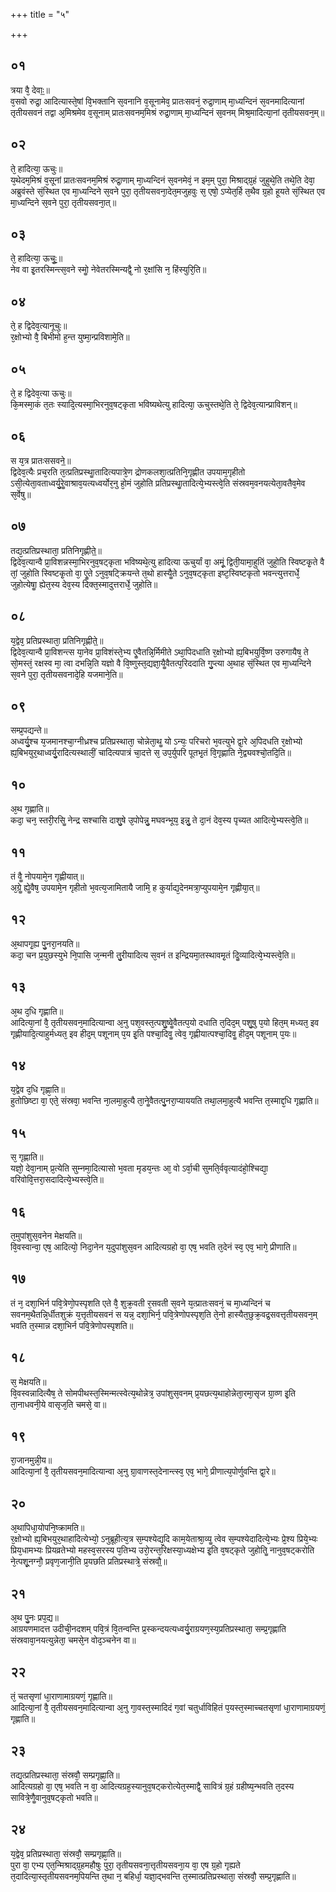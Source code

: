+++
title = "५"

+++
## ०१
त्रया वै᳘ देवाः᳟॥  
व᳘सवो रुद्रा᳘ आदित्यास्ते᳘षां वि᳘भक्तानि स᳘वनानि व᳘सूनामेव᳘ प्रातःसवनं᳘ रुद्रा᳘णाम् मा᳘ध्यन्दिनं स᳘वनमादित्यानां तृतीयसवनं तद्वा अ᳘मिश्रमेव व᳘सूनाम् प्रातःसवनम᳘मिश्रं रुद्रा᳘णाम् मा᳘ध्यन्दिनं स᳘वनम् मिश्र᳘मादित्या᳘नां तृतीयसवन᳘म्॥  
## ०२
ते᳘ हादित्या᳘ ऊचुः॥  
य᳘थेदम᳘मिश्रं व᳘सूनां प्रातःसवनम᳘मिश्रं रुद्रा᳘णाम् मा᳘ध्यन्दिनं स᳘वनमेवं᳘ न इम᳘म् पुरा᳘ मिश्राद्ग्र᳘हं जुहुथे᳘ति तथे᳘ति देवा᳘ अब्रुवंस्ते सं᳘स्थित एव मा᳘ध्यन्दिने स᳘वने पुरा᳘ तृतीयसवना᳘देत᳘मजुहवुः स᳘ एषो᳘ ऽप्येत᳘र्हि त᳘थैव ग्र᳘हो हूयते सं᳘स्थित एव मा᳘ध्यन्दिने स᳘वने पुरा᳘ तृतीयसवना᳘त्॥  
## ०३
ते᳘ हादित्या᳘ ऊचुः᳟᳟॥  
नेव वा इ᳘तरस्मिन्त्स᳘वने स्मोॗ नेवेतरस्मिन्यद्वै᳘ नो र᳘क्षांसि न᳘ हिंस्युरि᳘ति॥  
## ०४
ते᳘ ह द्विदेव᳘त्यानूचुः॥  
र᳘क्षोभ्यो वै᳘ बिभीमो ह᳘न्त युष्मा᳘न्प्रविशामे᳘ति॥  
## ०५
ते᳘ ह द्विदेव᳘त्या ऊचुः॥  
कि᳘मस्मा᳘कं त᳘तः स्यादि᳘त्यस्मा᳘भिरनुव᳘षट्कृता भविष्यथेत्यु हादित्या᳘ ऊचुस्तथे᳘ति ते᳘ द्विदेव᳘त्यान्प्राविशन्॥  
## ०६
स य᳘त्र प्रातःससवने᳟॥  
द्विदेव᳘त्यैः प्रच᳘रति त᳘त्प्रतिप्रस्थाॗतादित्यपात्रे᳘ण द्रोणकलशा᳘त्प्रतिनि᳘गृह्णीत उपयाम᳘गृहीतो ऽसी᳘त्येता᳘वताध्वर्यु᳘रेॗवाश्राव᳘यत्यध्वर्योर᳘नु हो᳘मं जुहोति प्रतिप्रस्थाॗतादित्ये᳘भ्यस्त्वे᳘ति संस्रवम᳘वनयत्येता᳘वतैव᳘मेव स᳘र्वेषु॥  
## ०७
तद्य᳘त्प्रतिप्रस्थाता᳘ प्रतिनिगृह्णीते᳟॥  
द्विदेव᳘त्यान्वै प्रा᳘विशन्नस्मा᳘भिरनुव᳘षट्कृता भविष्यथे᳘त्यु हादित्या ऊचुर्यां वा᳘ अमूं᳘ द्विती᳘यामा᳘हुतिं जुहो᳘ति स्विष्टकृ᳘ते वै तां᳘ जुहोति स्विष्टकृ᳘तो वा᳘ एॗते ऽनुव᳘षट्क्रियन्ते त᳘थो हास्यैॗते ऽनुव᳘षट्कृता इष्ट᳘स्विष्टकृतो भवन्त्युत्तरार्धे᳘ जुहोत्येषाॗ ह्येत᳘स्य देव᳘स्य दिक्त᳘स्मादुत्तरार्धे᳘ जुहोति॥  
## ०८
य᳘द्वेव᳘ प्रतिप्रस्थाता᳘ प्रतिनिगृह्णीते᳟॥  
द्विदेव᳘त्यान्वै प्रा᳘विशन्त्स या᳘नेव प्रा᳘विशंस्ते᳘भ्य एॗवैतन्नि᳘र्मिमीते ऽथा᳘पिदधाति र᳘क्षोभ्यो ह्य᳘बिभयुर्वि᳘ष्ण उरुगायैष᳘ ते सो᳘मस्तं᳘ रक्षस्व मा᳘ त्वा दभन्नि᳘ति यज्ञो वै वि᳘ष्णुस्त᳘द्यज्ञा᳘यैॗवैतत्प᳘रिददाति गु᳘प्त्या अ᳘थाह सं᳘स्थित एव मा᳘ध्यन्दिने स᳘वने पुरा᳘ तृतीयसवनादे᳘हि यजमाने᳘ति॥  
## ०९
सम्प्र᳘पद्यन्ते॥  
अध्वर्यु᳘श्च य᳘जमानश्चा᳘ग्नीध्रश्च प्रतिप्रस्थाता᳘ चोन्नेता᳘थॗ यो ऽन्यः᳘ परिचरो भ᳘वत्युभे द्वा᳘रे अ᳘पिदधति र᳘क्षोभ्यो ह्य᳘बिभयुर᳘थाध्वर्यु᳘रादित्यस्थालीं᳘ चादित्यपात्रं चा᳘दत्ते स᳘ उप᳘र्युपरि पूतभृ᳘तं वि᳘गृह्णाति ने᳘द्व्यवश्चो᳘तदि᳘ति॥  
## १०
अ᳘थ गृह्णाति॥  
कदा᳘ चन᳘ स्तरी᳘रसिॗ नेन्द्र सश्चासि दाशु᳘षे उ᳘पोपेन्नु᳘ मघवन्भूय᳘ इन्नु᳘ ते दा᳘नं देव᳘स्य पृच्यत आदित्ये᳘भ्यस्त्वे᳘ति॥  
## ११
तं वैॗ नोपयामे᳘न गृह्णीयात्॥  
अ᳘ग्रेॗ ह्येॗवैष᳘ उपयामे᳘न गृहीतो भ᳘वत्य᳘जामितायै जामि᳘ ह कुर्याद्य᳘देनमत्रा᳘प्युपयामे᳘न गृह्णीया᳘त्॥  
## १२
अ᳘थापगृ᳘ह्य पु᳘नरा᳘नयति॥  
कदा᳘ चन प्र᳘युछस्युभे नि᳘पासि ज᳘न्मनी तु᳘रीयादित्य स᳘वनं त इन्द्रियमा᳘तस्थावमृ᳘तं दिॗव्यादित्ये᳘भ्यस्त्वे᳘ति॥  
## १३
अ᳘थ द᳘धि गृह्णाति॥  
आदित्या᳘नां वै᳘ तृतीयसवन᳘मादित्यान्वा अ᳘नु पश᳘वस्त᳘त्पशु᳘ष्वेॗवैतत्प᳘यो दधाति त᳘दिद᳘म् पशु᳘षु प᳘यो हित᳘म् मध्यत᳘ इव गृह्णीयादि᳘त्याहुर्मध्यत᳘ इव हीद᳘म् पशूनाम् प᳘य इ᳘ति पश्चा᳘दिवॗ त्वेव᳘ गृह्णीयात्पश्चा᳘दिवॗ हीद᳘म् पशूनाम् प᳘यः॥  
## १४
य᳘द्वेव द᳘धि गृह्णा᳘ति॥  
हुतोछिष्टा वा᳘ एते᳘ संस्रवा᳘ भवन्ति ना᳘लमा᳘हुत्यै ता᳘नेॗवैतत्पु᳘नरा᳘प्याययति तथा᳘लमा᳘हुत्यै भवन्ति त᳘स्माद्द᳘धि गृह्णाति॥  
## १५
स᳘ गृह्णाति॥  
यज्ञो᳘ देवा᳘नाम् प्र᳘त्येति सुम्नमा᳘दित्यासो भ᳘वता मृडय᳘न्तः आ᳘ वो ऽर्वा᳘ची सुमति᳘र्ववृत्यादंहो᳘श्चिद्या᳘ वरिवोवि᳘त्तरा᳘सदादित्ये᳘भ्यस्त्वे᳘ति॥  
## १६
त᳘मुपांशुस᳘वनेन मेक्षयति॥  
वि᳘वस्वान्वा᳘ एष᳘ आदित्यो᳘ निदा᳘नेन य᳘दुपांशुस᳘वन आदित्यग्रहो वा᳘ एष᳘ भवति त᳘देनं स्व᳘ एव᳘ भागे᳘ प्रीणाति॥  
## १७
तं न᳘ दशा᳘भिर्न पवि᳘त्रेणो᳘पस्पृशति एते वै᳘ शुक्र᳘वती र᳘सवती स᳘वने य᳘त्प्रातःसवनं᳘ च मा᳘ध्यन्दिनं च सवनम᳘थैतन्नि᳘र्धीतशुक्रं य᳘त्तृतीयसवनं स यन्न᳘ दशा᳘भिर्न᳘ पवि᳘त्रेणोपस्पृश᳘ति ते᳘नो हास्यैत᳘छुक्र᳘वद्र᳘सवत्तृतीयसवन᳘म् भवति त᳘स्मान्न दशा᳘भिर्न पवि᳘त्रेणोपस्पृशति॥  
## १८
स᳘ मेक्षयति॥  
वि᳘वस्वन्नादित्यैष᳘ ते सोमपीथस्त᳘स्मिन्मत्स्वेत्य᳘थोन्नेत्र᳘ उपांशुस᳘वनम् प्र᳘यछत्य᳘थाहोन्नेता᳘रमा᳘सृज ग्रा᳘व्ण इ᳘ति ता᳘नाधवनी᳘ये वासृज᳘ति चमसे᳘ वा॥  
## १९
रा᳘जानमुन्नी᳘य॥  
आदित्या᳘नां वै᳘ तृतीयसवन᳘मादित्यान्वा अ᳘नु ग्रा᳘वाणस्त᳘देनान्त्स्व᳘ एव᳘ भागे᳘ प्रीणात्य᳘पोर्णुवन्ति द्वा᳘रे॥  
## २०
अ᳘थापिधा᳘योपनि᳘ष्क्रामति॥  
र᳘क्षोभ्यो ह्य᳘बिभयुर᳘थाहादित्येभ्यो᳘ ऽनुब्रूहीत्य᳘त्र स᳘म्पश्येद्य᳘दि काम᳘येताश्रा᳘व्यॗ त्वेव स᳘म्पश्येदादित्ये᳘भ्यः प्रे᳘श्य प्रिये᳘भ्यः प्रिय᳘धामभ्यः प्रियव्रतेभ्यो महस्व᳘सरस्य प᳘तिभ्य उरो᳘रन्त᳘रिक्षस्या᳘ध्यक्षेभ्य इ᳘ति व᳘षट्कृते जुहोतिॗ नानुव᳘षट्करोति ने᳘त्पशू᳘नग्नौ᳘ प्रवृण᳘जानी᳘ति प्र᳘यछति प्रतिप्रस्थात्रे᳘ संस्रवौ᳟॥  
## २१
अ᳘थ पु᳘नः प्रप᳘द्य॥  
आग्रयणमादत्त उदीची᳘नदशम् पवि᳘त्रं वि᳘तन्वन्ति प्र᳘स्कन्दयत्यध्वर्यु᳘राग्रयण᳘स्य᳘प्रतिप्रस्थाता᳘ सम्प्र᳘गृह्णाति संस्रवावा᳘नयत्युन्नेता᳘ चमसे᳘न वोद᳘ञ्चनेन वा॥  
## २२
तं᳘ चतसृणां धा᳘राणामाग्रयणं᳘ गृह्णाति॥  
आदित्या᳘नां वै᳘ तृतीयसवन᳘मादित्यान्वा अ᳘नु गा᳘वस्त᳘स्मादिदं ग᳘वां चतुर्धाविहितं प᳘यस्त᳘स्माच्चतसृणां धा᳘राणामाग्रयणं᳘ गृह्णाति॥  
## २३
तद्य᳘त्प्रतिप्रस्थाता᳘ संस्रवौ᳘ सम्प्रगृह्णा᳘ति॥  
आदित्यग्रहो वा᳘ एष᳘ भवति न वा᳘ आदित्यग्रह᳘स्यानुव᳘षट्करोत्येत᳘स्माद्वै᳘ सावित्रं ग्र᳘हं ग्रहीष्य᳘न्भवति त᳘दस्य सावित्रे᳘णैॗवानुव᳘षट्कृतो भवति॥  
## २४
य᳘द्वेव᳘ प्रतिप्रस्थाता᳘ संस्रवौ᳘ सम्प्रगृह्णा᳘ति॥  
पुरा वा᳘ एभ्य एत᳘न्मिश्राद्ग्र᳘हमहौषुः पुरा᳘ तृतीयसवना᳘त्तृतीयसवना᳘य वा᳘ एष ग्र᳘हो गृह्यते त᳘दादित्या᳘स्तृतीयसवनम᳘पियन्ति त᳘था न᳘ बहिर्धा᳘ यज्ञा᳘द्भवन्ति त᳘स्मात्प्रतिप्रस्थाता᳘ संस्रवौ᳘ सम्प्र᳘गृह्णाति॥  